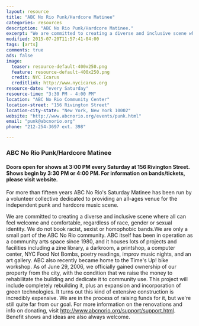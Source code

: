 ```yaml
---
layout: resource
title: "ABC No Rio Punk/Hardcore Matinee"
categories: resources
description: "ABC No Rio Punk/Hardcore Matinee."
excerpt: "We are committed to creating a diverse and inclusive scene where all can feel welcome and comfortable, regardless of race, gender or sexual identity. We do not book racist, sexist or homophobic bands.We are only a small part of the ABC No Rio community. ABC itself has been in operation as a community arts space since 1980, and it houses lots of projects and facilities including a zine library, a darkroom, a printshop, a computer center, NYC Food Not Bombs, poetry readings, improv music nights, and an art gallery."
modified: 2015-07-20T11:57:41-04:00
tags: [arts]
comments: true
ads: false
image:
  teaser: resource-default-400x250.png
  feature: resource-default-400x250.png
  credit: NYC Icarus
  creditlink: http://www.nycicarus.org
resource-date: "every Saturday"
resource-time: "3:30 PM - 4:00 PM"
location: "ABC No Rio Community Center"
location-street: "156 Rivington Street"
location-city-state: "New York, New York 10002"
website: "http://www.abcnorio.org/events/punk.html"
email: "punk@abcnorio.org"
phone: "212-254-3697 ext. 398"

---
```


### ABC No Rio Punk/Hardcore Matinee

#### Doors open for shows at 3:00 PM every Saturday at 156 Rivington Street. Shows begin by 3:30 PM or 4:00 PM. For information on bands/tickets, please visit website.

For more than fifteen years ABC No Rio's Saturday Matinee has been run by a volunteer collective dedicated to providing an all-ages venue for the independent punk and hardcore music scene.

We are committed to creating a diverse and inclusive scene where all can feel welcome and comfortable, regardless of race, gender or sexual identity. We do not book racist, sexist or homophobic bands.We are only a small part of the ABC No Rio community. ABC itself has been in operation as a community arts space since 1980, and it houses lots of projects and facilities including a zine library, a darkroom, a printshop, a computer center, NYC Food Not Bombs, poetry readings, improv music nights, and an art gallery. ABC also recently became home to the Time's Up! bike workshop. As of June 29, 2006, we officially gained ownership of our property from the city, with the condition that we raise the money to rehabilitate the building and dedicate it to community use. This project will include completely rebuilding it, plus an expansion and incorporation of green technologies. It turns out this kind of extensive construction is incredibly expensive. We are in the process of raising funds for it, but we're still quite far from our goal. For more information on the renovations and info on donating, visit http://www.abcnorio.org/support/support.html. Benefit shows and ideas are also always welcome.
